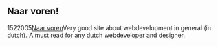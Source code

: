 <article><h2>Naar voren!</h2><time><span class="day">15</span><span class="month">2</span><span class="year">2005</span></time><a href="http3A//www.naarvoren.nl/">Naar voren</a>Very good site about webdevelopment in general (in dutch). A must read for any dutch webdeveloper and designer.</article>